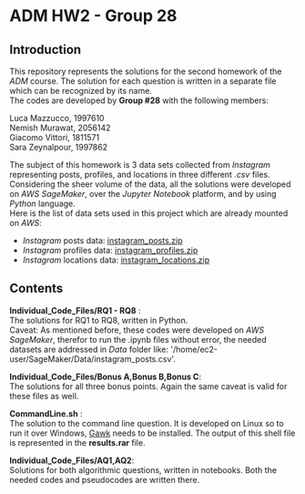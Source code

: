 # ADM HW2 - Group 28

## Introduction
This repository represents the solutions for the second homework of the *ADM* course. The solution for each question is written in a separate file which can be recognized by its name. <br> 
The codes are developed by **Group #28** with the following members:<br>

Luca Mazzucco, 1997610<br>
Nemish Murawat, 2056142<br>
Giacomo Vittori, 1811571<br>
Sara Zeynalpour, 1997862<br>

The subject of this homework is 3 data sets collected from *Instagram* representing posts, profiles, and locations in three different *.csv* files. Considering the sheer volume of the data, all the solutions were developed on *AWS SageMaker*, over the *Jupyter Notebook* platform, and by using *Python* language.<br>
Here is the list of data sets used in this project which are already mounted on *AWS*:
- *Instagram* posts data: [instagram_posts.zip](https://adm2022.s3.amazonaws.com/instagram_posts.zip)
- *Instagram* profiles data: [instagram_profiles.zip](https://adm2022.s3.amazonaws.com/instagram_profiles.zip)
- *Instagram* locations data: [instagram_locations.zip](https://adm2022.s3.amazonaws.com/instagram_locations.zip)


## Contents
**Individual_Code_Files/RQ1 - RQ8** :<br> The solutions for RQ1 to RQ8, written in Python. <br>
Caveat: As mentioned before, these codes were developed on *AWS SageMaker*, therefor to run the .ipynb files without error, the needed datasets are addressed in *Data* folder like: '/home/ec2-user/SageMaker/Data/instagram_posts.csv'. <br>

**Individual_Code_Files/Bonus A,Bonus B,Bonus C**:<br> The solutions for all three bonus points. Again the same caveat is valid for these files as well. <br>

**CommandLine.sh** :<br> The solution to the command line question. It is developed on Linux so to run it over Windows, [Gawk](https://gnuwin32.sourceforge.net/packages/gawk.htm) needs to be installed. The output of this shell file is represented in the **results.rar** file.

**Individual_Code_Files/AQ1,AQ2**:<br> Solutions for both algorithmic questions, written in notebooks. Both the needed codes and pseudocodes are written there. <br>
